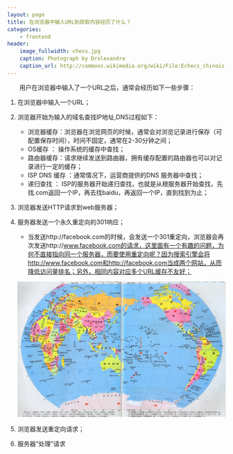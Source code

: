 ```yaml
---
layout: page
title: 在浏览器中输入URL到获取内容经历了什么？
categories:
    - frontend
header:
    image_fullwidth: chess.jpg
    caption: Photograph by Drolexandre
    caption_url: http://commons.wikimedia.org/wiki/File:Echecs_chinois.JPG
---
```

　　用户在浏览器中输入了一个URL之后，通常会经历如下一些步骤：

1. 在浏览器中输入一个URL；
2. 浏览器开始为输入的域名查找IP地址,DNS过程如下：
	
	* 浏览器缓存：浏览器在浏览网页的时候，通常会对浏览记录进行保存（可配置保存时间），时间不固定，通常在2-30分钟之间；
	* OS缓存 ： 操作系统的缓存中查找；
	* 路由器缓存：请求继续发送到路由器，拥有缓存配置的路由器也可以对记录进行一定的缓存；
	* ISP DNS 缓存 ：通常情况下，运营商提供的DNS 服务器中查找；
	* 递归查找 ： ISP的服务器开始递归查找，也就是从根服务器开始查找，先找.com返回一个IP，再去找baidu，再返回一个IP，直到找到为止；
3. 浏览器发送HTTP请求到web服务器；
4. 服务器发送一个永久重定向的301响应；

	* 当发送http://facebook.com的时候，会发送一个301重定向，浏览器会再次发送http://www.facebook.com的请求，这里面有一个有趣的问题，为何不直接指向同一个服务器，而要使用重定向呢？因为搜索引擎会将http://www.facebook.com和http://facebook.com当成两个网站，从而降低访问量排名；另外，相同内容对应多个URL缓存不友好；
	
	![放个图片](images/shawn_world_map.jpg)   
 	
5. 浏览器发送重定向请求；
6. 服务器“处理”请求



